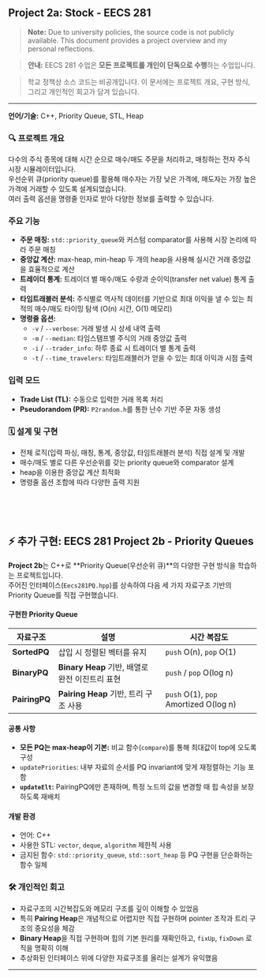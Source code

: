 ## Project 2a: Stock - EECS 281

> **Note:** Due to university policies, the source code is not publicly available. This document provides a project overview and my personal reflections.

> **안내:** EECS 281 수업은 **모든 프로젝트를 개인이 단독으로 수행**하는 수업입니다.  

> 학교 정책상 소스 코드는 비공개입니다. 이 문서에는 프로젝트 개요, 구현 방식, 그리고 개인적인 회고가 담겨 있습니다.

---


**언어/기술:** C++, Priority Queue, STL, Heap  

### 🔍 프로젝트 개요
다수의 주식 종목에 대해 시간 순으로 매수/매도 주문을 처리하고, 매칭하는 전자 주식 시장 시뮬레이터입니다.  
우선순위 큐(priority queue)를 활용해 매수자는 가장 낮은 가격에, 매도자는 가장 높은 가격에 거래할 수 있도록 설계되었습니다.  
여러 출력 옵션을 명령줄 인자로 받아 다양한 정보를 출력할 수 있습니다.

### 주요 기능
- **주문 매칭:** `std::priority_queue`와 커스텀 comparator를 사용해 시장 논리에 따라 주문 매칭
- **중앙값 계산:** max-heap, min-heap 두 개의 heap을 사용해 실시간 거래 중앙값을 효율적으로 계산
- **트레이더 통계:** 트레이더 별 매수/매도 수량과 순이익(transfer net value) 통계 출력
- **타임트래블러 분석:** 주식별로 역사적 데이터를 기반으로 최대 이익을 낼 수 있는 최적의 매수/매도 타이밍 탐색 (O(n) 시간, O(1) 메모리)
- **명령줄 옵션:**
  - `-v` / `--verbose`: 거래 발생 시 상세 내역 출력
  - `-m` / `--median`: 타임스탬프별 주식의 거래 중앙값 출력
  - `-i` / `--trader_info`: 하루 종료 시 트레이더 별 통계 출력
  - `-t` / `--time_travelers`: 타임트래블러가 얻을 수 있는 최대 이익과 시점 출력

### 입력 모드
- **Trade List (TL):** 수동으로 입력한 거래 목록 처리
- **Pseudorandom (PR):** `P2random.h`를 통한 난수 기반 주문 자동 생성

### 🗓 설계 및 구현
- 전체 로직(입력 파싱, 매칭, 통계, 중앙값, 타임트래블러 분석) 직접 설계 및 개발
- 매수/매도 별로 다른 우선순위를 갖는 priority queue와 comparator 설계
- heap을 이용한 중앙값 계산 최적화
- 명령줄 옵션 조합에 따라 다양한 출력 지원

<br><br><br>

## ⚡ 추가 구현: EECS 281 Project 2b - Priority Queues

**Project 2b**는 C++로 **Priority Queue(우선순위 큐)**의 다양한 구현 방식을 학습하는 프로젝트입니다.  
주어진 인터페이스(`Eecs281PQ.hpp`)를 상속하여 다음 세 가지 자료구조 기반의 Priority Queue를 직접 구현했습니다.

#### 구현한 Priority Queue
| 자료구조  | 설명 | 시간 복잡도 |
| --- | --- | --- |
| **SortedPQ** | 삽입 시 정렬된 벡터를 유지 | `push` O(n), `pop` O(1) |
| **BinaryPQ** | **Binary Heap** 기반, 배열로 완전 이진트리 표현 | `push` / `pop` O(log n) |
| **PairingPQ** | **Pairing Heap** 기반, 트리 구조 사용 | `push` O(1), `pop` Amortized O(log n) |

#### 공통 사항
- **모든 PQ는 max-heap이 기본:** 비교 함수(`compare`)를 통해 최대값이 top에 오도록 구성
- `updatePriorities`: 내부 자료의 순서를 PQ invariant에 맞게 재정렬하는 기능 포함
- **`updateElt`:** PairingPQ에만 존재하며, 특정 노드의 값을 변경할 때 힙 속성을 보장하도록 재배치

#### 개발 환경
- 언어: C++
- 사용한 STL: `vector`, `deque`, `algorithm` 제한적 사용
- 금지된 함수: `std::priority_queue`, `std::sort_heap` 등 PQ 구현을 단순화하는 함수 일체

### 🛠 개인적인 회고
- 자료구조의 시간복잡도와 메모리 구조를 깊이 이해할 수 있었음
- 특히 **Pairing Heap**은 개념적으로 어렵지만 직접 구현하며 pointer 조작과 트리 구조의 중요성을 체감
- **Binary Heap**을 직접 구현하며 힙의 기본 원리를 재확인하고, `fixUp`, `fixDown` 로직을 명확히 이해
- 추상화된 인터페이스 위에 다양한 자료구조를 올리는 설계가 유익했음

---
